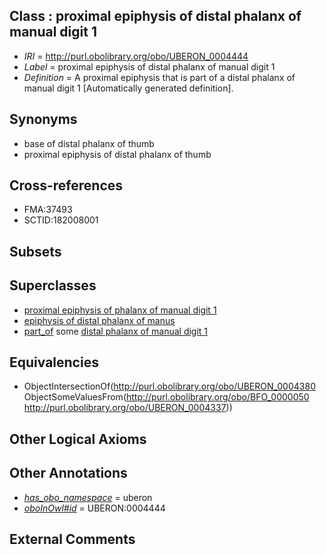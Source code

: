 
## Class : proximal epiphysis of distal phalanx of manual digit 1

 * *IRI* = http://purl.obolibrary.org/obo/UBERON_0004444
 * *Label* = proximal epiphysis of distal phalanx of manual digit 1
 * *Definition* = A proximal epiphysis that is part of a distal phalanx of manual digit 1 [Automatically generated definition].

## Synonyms

 * base of distal phalanx of thumb
 * proximal epiphysis of distal phalanx of thumb

## Cross-references

 * FMA:37493
 * SCTID:182008001

## Subsets


## Superclasses

 * [proximal epiphysis of phalanx of manual digit 1](../../UBERON/17/UBERON_0004417.md)
 * [epiphysis of distal phalanx of manus](../../UBERON/79/UBERON_0011979.md)
 * [part_of](../../BFO/50/BFO_0000050.md) some [distal phalanx of manual digit 1](../../UBERON/37/UBERON_0004337.md)

## Equivalencies

 * ObjectIntersectionOf(<http://purl.obolibrary.org/obo/UBERON_0004380> ObjectSomeValuesFrom(<http://purl.obolibrary.org/obo/BFO_0000050> <http://purl.obolibrary.org/obo/UBERON_0004337>))

## Other Logical Axioms


## Other Annotations

 * *[has_obo_namespace](../../ce/oboInOwl#hasOBONamespace.md)* = uberon
 * *[oboInOwl#id](../../id/oboInOwl#id.md)* = UBERON:0004444

## External Comments

